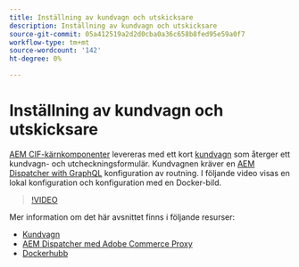 ```yaml
---
title: Inställning av kundvagn och utskicksare
description: Inställning av kundvagn och utskicksare
source-git-commit: 05a412519a2d2d0cba0a36c658b8fed95e59a0f7
workflow-type: tm+mt
source-wordcount: '142'
ht-degree: 0%

---
```



# Inställning av kundvagn och utskicksare

[AEM CIF-kärnkomponenter](https://github.com/adobe/aem-core-cif-components) levereras med ett kort [kundvagn](https://github.com/adobe/aem-core-cif-components/tree/master/ui.apps/src/main/content/jcr_root/apps/core/cif/components/commerce/minicart/v1/minicart) som återger ett kundvagn- och utcheckningsformulär. Kundvagnen kräver en [AEM Dispatcher with GraphQL](https://github.com/adobe/aem-core-cif-components/blob/master/dispatcher) konfiguration av routning. I följande video visas en lokal konfiguration och konfiguration med en Docker-bild.

>[!VIDEO](https://video.tv.adobe.com/v/29656/?quality=12)

Mer information om det här avsnittet finns i följande resurser:

- [Kundvagn](https://github.com/adobe/aem-core-cif-components/tree/master/ui.apps/src/main/content/jcr_root/apps/core/cif/components/commerce/minicart/v1/minicart)
- [AEM Dispatcher med Adobe Commerce Proxy](https://github.com/adobe/aem-core-cif-components/tree/master/dispatcher)
- [Dockerhubb](https://hub.docker.com/)
